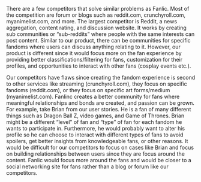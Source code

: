 	 
There are a few competitors that solve similar problems as Fanlic. Most of the competition are forum or blogs such as reddit.com, crunchyroll.com, myanimelist.com, and more. The largest competitor is Reddit, a news aggregation, content rating, and discussion website. It works by creating sub communities or “sub-reddits” where people with the same interests can post content. Similar to our product, there can be communities for specific fandoms where users can discuss anything relating to it. However, our product is different since it would focus more on the fan experience by providing better classifications/filtering for fans, customization for their profiles, and opportunities to interact with other fans (cosplay events etc.). 

Our competitors have flaws since creating the fandom experience is second to other services like streaming (crunchyroll.com), they focus on specific fandoms (reddit.com), or they focus on specific art forms/medium (myanimelist.com). Fanlinc creates a better community for fans where meaningful relationships and bonds are created, and passion can be grown. For example, take Brian from our user stories. He is a fan of many different things such as Dragon Ball Z, video games, and Game of Thrones. Brian might be a different “level” of fan and “type” of fan for each fandom he wants to participate in. Furthermore, he would probably want to alter his profile so he can choose to interact with different types of fans to avoid spoilers, get better insights from knowledgeable fans, or other reasons. It would be difficult for our competitors to focus on cases like Brian and focus on building relationships between users since they are focus around the content. Fanlic would focus more around the fans and would be closer to a social networking site for fans rather than a blog or forum like our competitors. 


